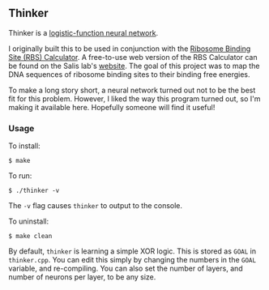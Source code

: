## Thinker

Thinker is a [logistic-function neural network](http://en.wikipedia.org/wiki/Logistic_function#Neural_networks).

I originally built this to be used in conjunction with the [Ribosome Binding Site (RBS) Calculator](http://www.sciencedirect.com/science/article/pii/B9780123851208000024).  A free-to-use web version of the RBS Calculator can be found on the Salis lab's [website](https://salis.psu.edu/software/).  The goal of this project was to map the DNA sequences of ribosome binding sites to their binding free energies.

To make a long story short, a neural network turned out not to be the best fit for this problem.  However, I liked the way this program turned out, so I'm making it available here.  Hopefully someone will find it useful!

### Usage

To install:

    $ make

To run:

    $ ./thinker -v

The `-v` flag causes `thinker` to output to the console.

To uninstall:

    $ make clean

By default, `thinker` is learning a simple XOR logic.  This is stored as `GOAL` in `thinker.cpp`.  You can edit this simply by changing the numbers in the `GOAL` variable, and re-compiling.  You can also set the number of layers, and number of neurons per layer, to be any size.
